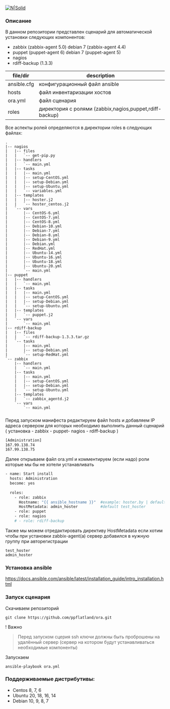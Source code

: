 [![N|Solid](https://www.fullstackpython.com/img/logos/ansible-wide.png)](https://docs.ansible.com/)

### Описание
В данном репозитории представлен сценарий для автоматической установки следующих  компонентов:
  - zabbix (zabbix-agent 5.0) debian 7 (zabbix-agent 4.4)
  - puppet (puppet-agent 6) debian 7 (puppet-agent 5)
  - nagios 
  - rdiff-backup (1.3.3)
 
| file/dir | description |
| ------ | ------ |
| ansible.cfg |конфигурационный файл ansible |
| hosts | файл инвентаризации хостов |
| ora.yml | файл сценария |
| roles | директория с ролями (zabbix,nagios,puppet,rdiff-backup) |

Все аспекты ролей определяются в директории roles в следующих файлах: 
```
.
|-- nagios
|   |-- files
|   |   `-- get-pip.py
|   |-- handlers
|   |   `-- main.yml
|   |-- tasks
|   |   |-- main.yml
|   |   |-- setup-CentOS.yml
|   |   |-- setup-Debian.yml
|   |   |-- setup-Ubuntu.yml
|   |   `-- variables.yml
|   |-- templates
|   |   |-- hoster.j2
|   |   `-- hoster_centos.j2
|   `-- vars
|       |-- CentOS-6.yml
|       |-- CentOS-7.yml
|       |-- CentOS-8.yml
|       |-- Debian-10.yml
|       |-- Debian-7.yml
|       |-- Debian-8.yml
|       |-- Debian-9.yml
|       |-- Debian.yml
|       |-- RedHat.yml
|       |-- Ubuntu-14.yml
|       |-- Ubuntu-16.yml
|       |-- Ubuntu-18.yml
|       |-- Ubuntu-20.yml
|       `-- main.yml
|-- puppet
|   |-- handlers
|   |   `-- main.yml
|   |-- tasks
|   |   |-- main.yml
|   |   |-- setup-CentOS.yml
|   |   |-- setup-Debian.yml
|   |   `-- setup-Ubuntu.yml
|   |-- templates
|   |   `-- puppet.j2
|   `-- vars
|       `-- main.yml
|-- rdiff-backup
|   |-- files
|   |   `-- rdiff-backup-1.3.3.tar.gz
|   `-- tasks
|       |-- main.yml
|       |-- setup-Debian.yml
|       `-- setup-RedHat.yml
`-- zabbix
    |-- handlers
    |   `-- main.yml
    |-- tasks
    |   |-- main.yml
    |   |-- setup-CentOS.yml
    |   |-- setup-Debian.yml
    |   `-- setup-Ubuntu.yml
    |-- templates
    |   `-- zabbix_agentd.j2
    `-- vars
        `-- main.yml
```
##### 
Перед запуском манифеста редактируем файл hosts и добавляем IP адреса сервером для которых необходимо выполнить данный сценарий ( установка - zabbix - puppet- nagios - rdiff-backup )
```sh
[Administration]
167.99.138.74
167.99.138.75
```
Далее открываем файл ora.yml и комментируем (если надо) роли которые мы бы не хотели устанавливать
```sh
- name: Start install
  hosts: Administration
  become: yes
  
  roles:
    - role: zabbix
      Hostname: "{{ ansible_hostname }}"  #example: hoster.by | default hostname  
      HostMetadata: admin_hoster          #default test_hoster
    - role: puppet
    - role: nagios
    # - role: rdiff-backup
```
Также мы можем отредактировать директиву HostMetadata если хотим чтобы при установки zabbix-agent(а) сервер добавился в нужную группу при авторегистрации
```
test_hoster
admin_hoster
```
### Установка ansible
https://docs.ansible.com/ansible/latest/installation_guide/intro_installation.html

### Запуск сценария
Скачиваем репозиторий
```
git clone https://github.com/ppflatland/ora.git
```
! Важно
> Перед запуском сцерия ssh ключи должны быть проброшены на удалённый сервер (сервер на котором будут устанавливаться необходимые компоненты)

Запускаем
```
ansible-playbook ora.yml
```
### Поддерживаемые дистрибутивы:
- Centos 8, 7, 6
- Ubuntu 20, 18, 16, 14
- Debian 10, 9, 8, 7
